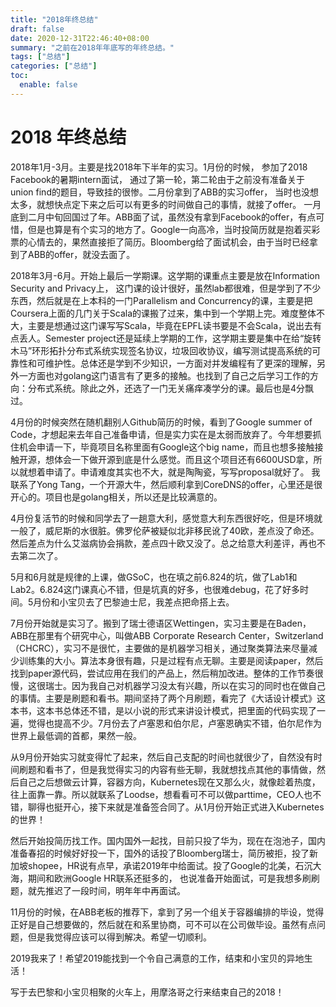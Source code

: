 ```yaml
---
title: "2018年终总结"
draft: false
date: 2020-12-31T22:46:40+08:00
summary: "之前在2018年年底写的年终总结。"
tags: ["总结"]
categories: ["总结"]
toc:
  enable: false
---
```

# 2018 年终总结

2018年1月-3月。主要是找2018年下半年的实习。1月份的时候， 参加了2018 Facebook的暑期intern面试， 通过了第一轮，第二轮由于之前没有准备关于union find的题目，导致挂的很惨。二月份拿到了ABB的实习offer， 当时也没想太多，就想快点定下来之后可以有更多的时间做自己的事情，就接了offer。 一月底到二月中旬回国过了年。ABB面了试，虽然没有拿到Facebook的offer，有点可惜，但是也算是有个实习的地方了。Google一向高冷，当时投简历就是抱着买彩票的心情去的，果然直接拒了简历。Bloomberg给了面试机会，由于当时已经拿到了ABB的offer，就没去面了。

2018年3月-6月。开始上最后一学期课。这学期的课重点主要是放在Information Security and Privacy上， 这门课的设计很好，虽然lab都很难，但是学到了不少东西，然后就是在上本科的一门Parallelism and Concurrency的课，主要是把Coursera上面的几门关于Scala的课搬了过来，集中到一个学期上完。难度整体不大，主要是想通过这门课写写Scala，毕竟在EPFL读书要是不会Scala，说出去有点丢人。Semester project还是延续上学期的工作，这学期主要是集中在给“旋转木马”环形拓扑分布式系统实现签名协议，垃圾回收协议，编写测试提高系统的可靠性和可维护性。总体还是学到不少知识，一方面对并发编程有了更深的理解，另外一方面也对golang这门语言有了更多的接触。也找到了自己之后学习工作的方向：分布式系统。除此之外，还选了一门无关痛痒凑学分的课。最后也是4分飘过。

4月份的时候突然在随机翻别人Github简历的时候，看到了Google summer of Code，才想起来去年自己准备申请，但是实力实在是太弱而放弃了。今年想要抓住机会申请一下，毕竟项目名称里面有Google这个big name，而且也想多接触接触开源，想体会一下做开源到底是什么感觉。而且这个项目还有6600USD拿，所以就想着申请了。申请难度其实也不大，就是陶陶瓷，写写proposal就好了。 我联系了Yong Tang，一个开源大牛，然后顺利拿到CoreDNS的offer，心里还是很开心的。项目也是golang相关，所以还是比较满意的。

4月份复活节的时候和同学去了一趟意大利，感觉意大利东西很好吃，但是环境就一般了，威尼斯的水很脏。佛罗伦萨被疑似北非移民讹了40欧，差点没了命还。然后差点为什么艾滋病协会捐款，差点四十欧又没了。总之给意大利差评，再也不去第二次了。

5月和6月就是规律的上课，做GSoC，也在填之前6.824的坑，做了Lab1和Lab2。6.824这门课真心不错，但是坑真的好多，也很难debug，花了好多时间。5月份和小宝贝去了巴黎迪士尼，我差点把命搭上去。

7月份开始就是实习了。搬到了瑞士德语区Wettingen，实习主要是在Baden，ABB在那里有个研究中心，叫做ABB Corporate Research Center，Switzerland（CHCRC），实习不是很忙，主要做的是机器学习相关，通过聚类算法来尽量减少训练集的大小。算法本身很有趣，只是过程有点无聊。主要是阅读paper，然后找到paper源代码，尝试应用在我们的产品上，然后稍加改进。整体的工作节奏很慢，这很瑞士。因为我自己对机器学习没太有兴趣，所以在实习的同时也在做自己的事情。主要是刷题和看书。期间坚持了两个月刷题，看完了《大话设计模式》这本书，这本书总体还不错，是以小说的形式来讲设计模式，把里面的代码实现了一遍，觉得也提高不少。7月份去了卢塞恩和伯尔尼，卢塞恩确实不错，伯尔尼作为世界上最低调的首都，果然一般。

从9月份开始实习就变得忙了起来，然后自己支配的时间也就很少了，自然没有时间刷题和看书了，但是我觉得实习的内容有些无聊，我就想找点其他的事情做，然后自己之后想做云计算，容器方向，Kubernetes现在又那么火，就像趁着热度，往上面靠一靠。所以就联系了Loodse，想看看可不可以做parttime，CEO人也不错，聊得也挺开心，接下来就是准备签合同了。从1月份开始正式进入Kubernetes的世界！

然后开始投简历找工作。国内国外一起找，目前只投了华为，现在在泡池子，国内准备春招的时候好好投一下，国外的话投了Bloomberg瑞士，简历被拒，投了新加坡shopee，HR说有点早，承诺2019年中给面试。投了Google的北美，石沉大海，期间和欧洲Google HR联系还挺多的， 也说准备开始面试，可是我想多刷刷题，就先推迟了一段时间，明年年中再面试。

11月份的时候，在ABB老板的推荐下，拿到了另一个组关于容器编排的毕设，觉得正好是自己想要做的，然后就在和系里协商，可不可以在公司做毕设。虽然有点问题，但是我觉得应该可以得到解决。希望一切顺利。

2019我来了！希望2019能找到一个令自己满意的工作，结束和小宝贝的异地生活！

写于去巴黎和小宝贝相聚的火车上，用摩洛哥之行来结束自己的2018！
